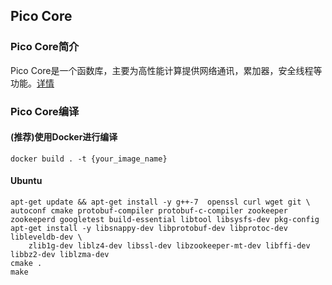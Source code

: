 ## Pico Core

### Pico Core简介

Pico Core是一个函数库，主要为高性能计算提供网络通讯，累加器，安全线程等功能。[详情](src/README.md)

### Pico Core编译

#### (推荐)使用Docker进行编译

```
docker build . -t {your_image_name}
```

#### Ubuntu


```
apt-get update && apt-get install -y g++-7  openssl curl wget git \
autoconf cmake protobuf-compiler protobuf-c-compiler zookeeper zookeeperd googletest build-essential libtool libsysfs-dev pkg-config
apt-get install -y libsnappy-dev libprotobuf-dev libprotoc-dev libleveldb-dev \
    zlib1g-dev liblz4-dev libssl-dev libzookeeper-mt-dev libffi-dev libbz2-dev liblzma-dev
cmake .
make
```



